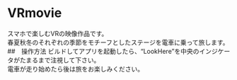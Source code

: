 # VRmovie
スマホで楽しむVRの映像作品です。<br>
春夏秋冬のそれぞれの季節をモチーフとしたステージを電車に乗って旅します。<br>
##　操作方法
ビルドしてアプリを起動したら、“LookHere”を中央のインジケータがたまるまで注視して下さい。<br>
電車が走り始めたら後は旅をお楽しみください。
